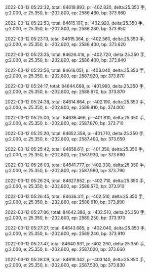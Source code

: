 2022-03-12 05:22:32, total: 84619.993, p: -402.820, delta:25.350 手, g:2.000, e: 25.350, b: -202.800, ep: 2586.460, bp: 373.660

2022-03-12 05:22:53, total: 84615.107, p: -402.920, delta:25.350 手, g:2.000, e: 25.350, b: -202.800, ep: 2586.280, bp: 373.650

2022-03-12 05:23:13, total: 84615.364, p: -402.560, delta:25.350 手, g:2.000, e: 25.350, b: -202.800, ep: 2586.400, bp: 373.620

2022-03-12 05:23:35, total: 84626.416, p: -402.720, delta:25.350 手, g:2.000, e: 25.350, b: -202.800, ep: 2586.400, bp: 373.640

2022-03-12 05:23:56, total: 84616.051, p: -403.040, delta:25.350 手, g:2.000, e: 25.350, b: -202.800, ep: 2587.920, bp: 373.870

2022-03-12 05:24:17, total: 84644.668, p: -401.990, delta:25.350 手, g:2.000, e: 25.350, b: -202.800, ep: 2588.970, bp: 373.870

2022-03-12 05:24:38, total: 84614.864, p: -402.190, delta:25.350 手, g:2.000, e: 25.350, b: -202.800, ep: 2589.810, bp: 374.000

2022-03-12 05:25:00, total: 84636.466, p: -401.810, delta:25.350 手, g:2.000, e: 25.350, b: -202.800, ep: 2587.870, bp: 373.710

2022-03-12 05:25:20, total: 84652.358, p: -401.710, delta:25.350 手, g:2.000, e: 25.350, b: -202.800, ep: 2587.490, bp: 373.650

2022-03-12 05:25:42, total: 84656.611, p: -401.350, delta:25.350 手, g:2.000, e: 25.350, b: -202.800, ep: 2587.930, bp: 373.660

2022-03-12 05:26:03, total: 84641.777, p: -402.330, delta:25.350 手, g:2.000, e: 25.350, b: -202.800, ep: 2587.990, bp: 373.790

2022-03-12 05:26:24, total: 84627.952, p: -402.710, delta:25.350 手, g:2.000, e: 25.350, b: -202.800, ep: 2588.570, bp: 373.910

2022-03-12 05:26:45, total: 84636.311, p: -402.510, delta:25.350 手, g:2.000, e: 25.350, b: -202.800, ep: 2588.610, bp: 373.890

2022-03-12 05:27:06, total: 84642.386, p: -402.510, delta:25.350 手, g:2.000, e: 25.350, b: -202.800, ep: 2589.250, bp: 373.970

2022-03-12 05:27:27, total: 84643.685, p: -402.040, delta:25.350 手, g:2.000, e: 25.350, b: -202.800, ep: 2589.240, bp: 373.910

2022-03-12 05:27:47, total: 84640.931, p: -402.260, delta:25.350 手, g:2.000, e: 25.350, b: -202.800, ep: 2587.020, bp: 373.660

2022-03-12 05:28:09, total: 84619.342, p: -403.140, delta:25.350 手, g:2.000, e: 25.350, b: -202.800, ep: 2587.500, bp: 373.830